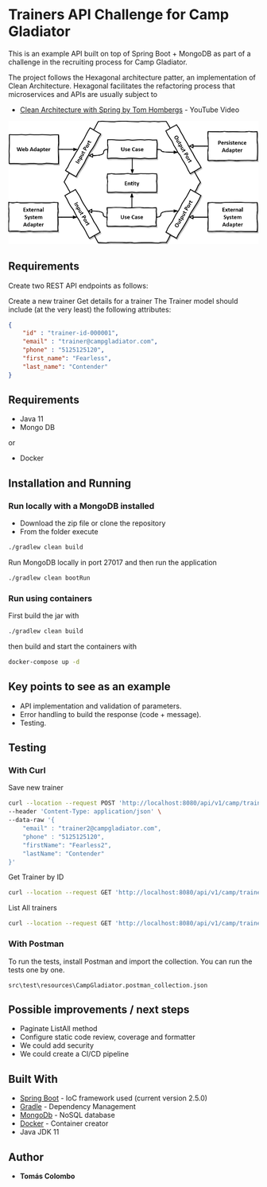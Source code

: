 

# Trainers API Challenge for Camp Gladiator

<p>This is an example API built on top of Spring Boot + MongoDB as part of a challenge in the recruiting process for Camp Gladiator.</p>
<p>The project follows the Hexagonal architecture patter, an implementation of Clean Architecture. Hexagonal facilitates the refactoring process that microservices and APIs are usually subject to</p>

* [Clean Architecture with Spring by Tom Hombergs](https://www.youtube.com/watch?v=cPH5AiqLQTo) - YouTube Video

![Hexagonal Architecture](hexagonalArchitecture.png)

## Requirements
Create two REST API endpoints as follows:

Create a new trainer
Get details for a trainer
The Trainer model should include (at the very least) the following attributes:
```json
{
    "id" : "trainer-id-000001",
    "email" : "trainer@campgladiator.com",
    "phone" : "5125125120",
    "first_name": "Fearless",
    "last_name": "Contender"
}
```
## Requirements
* Java 11
* Mongo DB

or

* Docker

## Installation and Running
### Run locally with a MongoDB installed
* Download the zip file or clone the repository
* From the folder execute
```bash
./gradlew clean build
```
Run MongoDB locally in port 27017 and then run the application
```bash
./gradlew clean bootRun
```

### Run using containers
First build the jar with
```bash
./gradlew clean build
```
then build and start the containers with
```bash
docker-compose up -d
```
## Key points to see as an example
* API implementation and validation of parameters.
* Error handling to build the response (code + message).
* Testing.

## Testing
### With Curl
Save new trainer
```bash
curl --location --request POST 'http://localhost:8080/api/v1/camp/trainer/' \
--header 'Content-Type: application/json' \
--data-raw '{
    "email" : "trainer2@campgladiator.com",
    "phone" : "5125125120",
    "firstName": "Fearless2",
    "lastName": "Contender"
}'
```
Get Trainer by ID
```bash
curl --location --request GET 'http://localhost:8080/api/v1/camp/trainer/<trainerId>'
```
List All trainers
```bash
curl --location --request GET 'http://localhost:8080/api/v1/camp/trainer'
```

### With Postman
To run the tests, install Postman and import the collection. You can run the tests one by one.
```
src\test\resources\CampGladiator.postman_collection.json
```

## Possible improvements / next steps
* Paginate ListAll method
* Configure static code review, coverage and formatter
* We could add security
* We could create a CI/CD pipeline 

## Built With

* [Spring Boot](https://spring.io/projects/spring-boot) - IoC framework used (current version 2.5.0)
* [Gradle](https://gradle.org/) - Dependency Management
* [MongoDb](https://www.mongodb.com//) - NoSQL database
* [Docker](https://www.docker.com/) - Container creator
* Java JDK 11

## Author

* **Tomás Colombo**